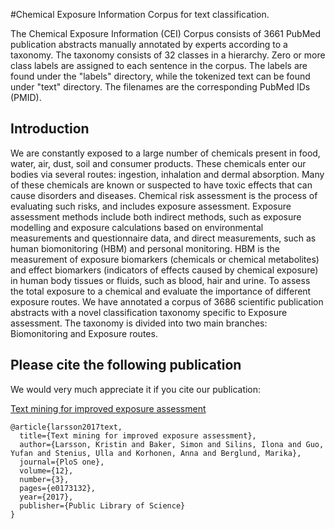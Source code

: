 #Chemical Exposure Information Corpus for text classification.

The Chemical Exposure Information (CEI) Corpus consists of 3661 PubMed publication abstracts manually annotated by experts according to a taxonomy. The taxonomy consists of 32 classes in a hierarchy. Zero or more class labels are assigned to each sentence in the corpus.  The labels are found under the "labels" directory, while the tokenized text can be found under "text" directory. The filenames are the corresponding PubMed IDs (PMID).

## Introduction
We are constantly exposed to a large number of chemicals present in food, water, air, dust, soil and consumer products. These chemicals enter our bodies via several routes: ingestion, inhalation and dermal absorption. Many of these chemicals are known or suspected to have toxic effects that can cause disorders and diseases. Chemical risk assessment is the process of evaluating such risks, and includes exposure assessment. Exposure assessment methods include both indirect methods, such as exposure modelling and exposure calculations based on environmental measurements and questionnaire data, and direct measurements, such as human biomonitoring (HBM) and personal monitoring. HBM is the measurement of exposure biomarkers (chemicals or chemical metabolites) and effect biomarkers (indicators of effects caused by chemical exposure) in human body tissues or fluids, such as blood, hair and urine. To assess the total exposure to a chemical and evaluate the importance of different exposure routes. We have annotated a corpus of 3686 scientific publication abstracts with a novel classification taxonomy specific to Exposure assessment. The taxonomy is divided into two main branches: Biomonitoring and Exposure routes.

## Please cite the following publication
We would very much appreciate it if you cite our publication:

[Text mining for improved exposure assessment](https://journals.plos.org/plosone/article?id=10.1371/journal.pone.0173132)
```
@article{larsson2017text,
  title={Text mining for improved exposure assessment},
  author={Larsson, Kristin and Baker, Simon and Silins, Ilona and Guo, Yufan and Stenius, Ulla and Korhonen, Anna and Berglund, Marika},
  journal={PloS one},
  volume={12},
  number={3},
  pages={e0173132},
  year={2017},
  publisher={Public Library of Science}
}
